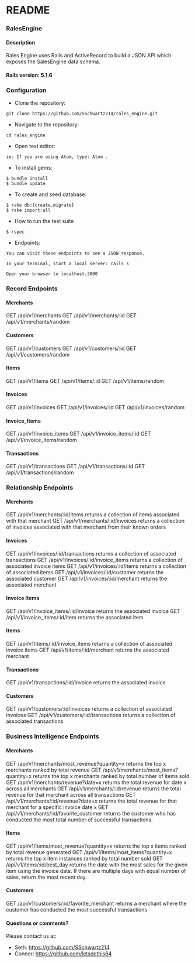 # README

### RalesEngine

#### Description

Rales Engine uses Rails and ActiveRecord to build a JSON API which exposes the SalesEngine data schema.


#### Rails version: 5.1.6

### Configuration

* Clone the repository:
```
git clone https://github.com/SSchwartz214/rales_engine.git
```

* Navigate to the repository:
```
cd rales_engine
```

* Open text editor:
```
ie: If you are using Atom, type: Atom .
```

* To install gems:
```
$ bundle install
$ bundle update
```

* To create and seed database:
```
$ rake db:{create,migrate}
$ rake import:all
```

* How to run the test suite
```
$ rspec
```

* Endpoints:
```
You can visit these endpoints to see a JSON response.

In your terminal, start a local server: rails s

Open your browser to localhost:3000
```

### Record Endpoints

#### Merchants
GET /api/v1/merchants
GET /api/v1/merchants/:id
GET /api/v1/merchants/random

#### Customers
GET /api/v1/customers
GET /api/v1/customers/:id
GET /api/v1/customers/random

#### Items
GET /api/v1/items
GET /api/v1/items/:id
GET /api/v1/items/random

#### Invoices
GET /api/v1/invoices
GET /api/v1/invoices/:id
GET /api/v1/invoices/random

#### Invoice_Items
GET /api/v1/invoice_items
GET /api/v1/invoice_items/:id
GET /api/v1/invoice_items/random

#### Transactions
GET /api/v1/transactions
GET /api/v1/transactions/:id
GET /api/v1/transactions/random

### Relationship Endpoints

#### Merchants
GET /api/v1/merchants/:id/items returns a collection of items associated with that merchant
GET /api/v1/merchants/:id/invoices returns a collection of invoices associated with that merchant from their known orders

#### Invoices
GET /api/v1/invoices/:id/transactions returns a collection of associated transactions
GET /api/v1/invoices/:id/invoice_items returns a collection of associated invoice items
GET /api/v1/invoices/:id/items returns a collection of associated items
GET /api/v1/invoices/:id/customer returns the associated customer
GET /api/v1/invoices/:id/merchant returns the associated merchant

#### Invoice Items
GET /api/v1/invoice_items/:id/invoice returns the associated invoice
GET /api/v1/invoice_items/:id/item returns the associated item

#### Items
GET /api/v1/items/:id/invoice_items returns a collection of associated invoice items
GET /api/v1/items/:id/merchant returns the associated merchant

#### Transactions
GET /api/v1/transactions/:id/invoice returns the associated invoice

#### Customers
GET /api/v1/customers/:id/invoices returns a collection of associated invoices
GET /api/v1/customers/:id/transactions returns a collection of associated transactions

### Business Intelligence Endpoints

#### Merchants
GET /api/v1/merchants/most_revenue?quantity=x returns the top x merchants ranked by total revenue
GET /api/v1/merchants/most_items?quantity=x returns the top x merchants ranked by total number of items sold
GET /api/v1/merchants/revenue?date=x returns the total revenue for date x across all merchants
GET /api/v1/merchants/:id/revenue returns the total revenue for that merchant across all transactions
GET /api/v1/merchants/:id/revenue?date=x returns the total revenue for that merchant for a specific invoice date x
GET /api/v1/merchants/:id/favorite_customer returns the customer who has conducted the most total number of successful transactions.

#### Items
GET /api/v1/items/most_revenue?quantity=x returns the top x items ranked by total revenue generated
GET /api/v1/items/most_items?quantity=x returns the top x item instances ranked by total number sold
GET /api/v1/items/:id/best_day returns the date with the most sales for the given item using the invoice date. If there are multiple days with equal number of sales, return the most recent day.

#### Customers
GET /api/v1/customers/:id/favorite_merchant returns a merchant where the customer has conducted the most successful transactions

#### Questions or comments?

Please contact us at:

* Seth: https://github.com/SSchwartz214
* Connor: https://github.com/letsdothis64
